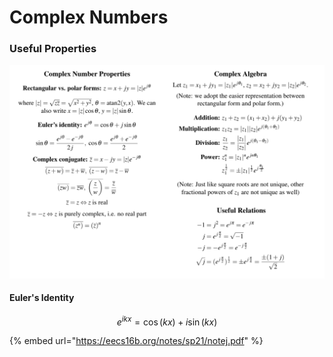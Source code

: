 # Complex Numbers

### Useful Properties

![](../.gitbook/assets/image%20%2837%29.png)

#### Euler's Identity

$$
e^{ikx} = \cos(kx) + i\sin(kx)
$$

{% embed url="https://eecs16b.org/notes/sp21/notej.pdf" %}



